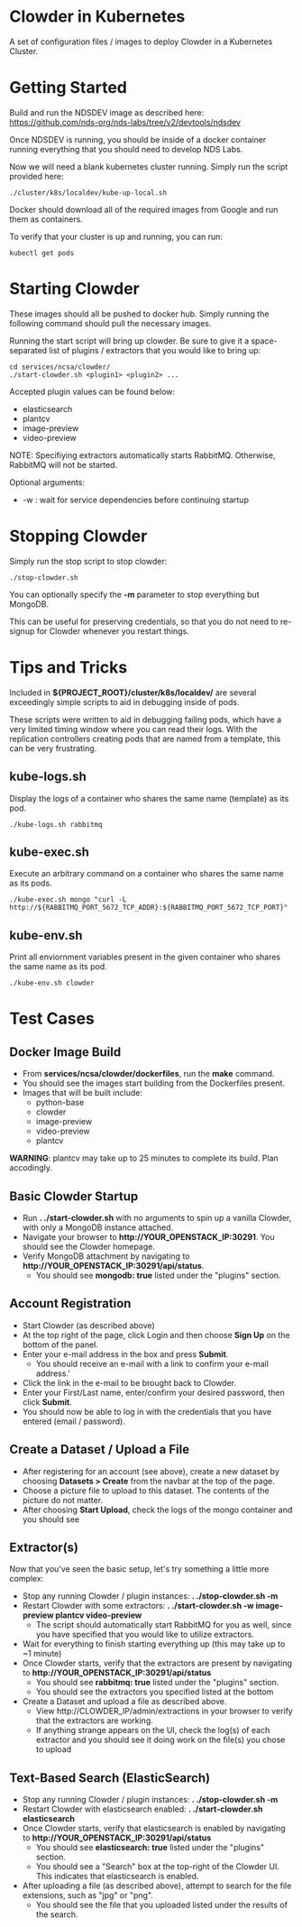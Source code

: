 # Clowder in Kubernetes
A set of configuration files / images to deploy Clowder in a Kubernetes Cluster.

# Getting Started
Build and run the NDSDEV image as described here: https://github.com/nds-org/nds-labs/tree/v2/devtools/ndsdev 

Once NDSDEV is running, you should be inside of a docker container running everything that you should need to develop NDS Labs.

Now we will need a blank kubernetes cluster running. Simply run the script provided here:
~~~
./cluster/k8s/localdev/kube-up-local.sh
~~~

Docker should download all of the required images from Google and run them as containers.

To verify that your cluster is up and running, you can run:
~~~
kubectl get pods
~~~

# Starting Clowder
These images should all be pushed to docker hub. Simply running the following command should pull the necessary images.

Running the start script will bring up clowder. Be sure to give it a space-separated list of plugins / extractors that you would like to bring up:
~~~
cd services/ncsa/clowder/
./start-clowder.sh <plugin1> <plugin2> ...
~~~

Accepted plugin values can be found below:
* elasticsearch
* plantcv
* image-preview
* video-preview

NOTE: Specifiying extractors automatically starts RabbitMQ. Otherwise, RabbitMQ will not be started.

Optional arguments:
* -w : wait for service dependencies before continuing startup

# Stopping Clowder
Simply run the stop script to stop clowder:
~~~
./stop-clowder.sh
~~~

You can optionally specify the **-m** parameter to stop everything but MongoDB.

This can be useful for preserving credentials, so that you do not need to re-signup for Clowder whenever you restart things.

# Tips and Tricks
Included in **${PROJECT_ROOT}/cluster/k8s/localdev/** are several exceedingly simple scripts to aid in debugging inside of pods.

These scripts were written to aid in debugging failing pods, which have a very limited timing window where you can read their logs. With the replication controllers creating pods that are named from a template, this can be very frustrating.

## kube-logs.sh <container name>
Display the logs of a container who shares the same name (template) as its pod.
~~~
./kube-logs.sh rabbitmq
~~~

## kube-exec.sh <container name>
Execute an arbitrary command on a container who shares the same name as its pods.
~~~
./kube-exec.sh mongo "curl -L http://${RABBITMQ_PORT_5672_TCP_ADDR}:${RABBITMQ_PORT_5672_TCP_PORT}"
~~~

## kube-env.sh <container name>
Print all enviornment variables present in the given container who shares the same name as its pod.
~~~
./kube-env.sh clowder
~~~

# Test Cases

## Docker Image Build
* From **services/ncsa/clowder/dockerfiles**, run the **make** command.
* You should see the images start building from the Dockerfiles present.
* Images that will be built include:
  * python-base
  * clowder
  * image-preview
  * video-preview
  * plantcv

**WARNING**: plantcv may take up to 25 minutes to complete its build. Plan accodingly.

## Basic Clowder Startup
* Run **. ./start-clowder.sh** with no arguments to spin up a vanilla Clowder, with only a MongoDB instance attached.
* Navigate your browser to **http://YOUR_OPENSTACK_IP:30291**. You should see the Clowder homepage.
* Verify MongoDB attachment by navigating to **http://YOUR_OPENSTACK_IP:30291/api/status**.
  * You should see **mongodb: true** listed under the "plugins" section.

## Account Registration
* Start Clowder (as described above)
* At the top right of the page, click Login and then choose **Sign Up** on the bottom of the panel.
* Enter your e-mail address in the box and press **Submit**. 
  * You should receive an e-mail with a link to confirm your e-mail address.'
* Click the link in the e-mail to be brought back to Clowder.
* Enter your First/Last name, enter/confirm your desired password, then click **Submit**.
* You should now be able to log in with the credentials that you have entered (email / password).

## Create a Dataset / Upload a File
* After registering for an account (see above), create a new dataset by choosing **Datasets > Create** from the navbar at the top of the page.
* Choose a picture file to upload to this dataset. The contents of the picture do not matter.
* After choosing **Start Upload**, check the logs of the mongo container and you should see

## Extractor(s)
Now that you've seen the basic setup, let's try something a little more complex:

* Stop any running Clowder / plugin instances: **. ./stop-clowder.sh -m**
* Restart Clowder with some extractors: **. ./start-clowder.sh -w image-preview plantcv video-preview**
  * The script should automatically start RabbitMQ for you as well, since you have specified that you would like to utilize extractors.
* Wait for everything to finish starting everything up (this may take up to ~1 minute)
* Once Clowder starts, verify that the extractors are present by navigating to **http://YOUR_OPENSTACK_IP:30291/api/status**
  * You should see **rabbitmq: true** listed under the "plugins" section.
  * You should see the extractors you specified listed at the bottom
* Create a Dataset and upload a file as described above.
  * View http://CLOWDER_IP/admin/extractions in your browser to verify that the extractors are working.
  * If anything strange appears on the UI, check the log(s) of each extractor and you should see it doing work on the file(s) you chose to upload

## Text-Based Search (ElasticSearch)
* Stop any running Clowder / plugin instances: **. ./stop-clowder.sh -m**
* Restart Clowder with elasticsearch enabled: **. ./start-clowder.sh elasticsearch**
* Once Clowder starts, verify that elasticsearch is enabled by navigating to **http://YOUR_OPENSTACK_IP:30291/api/status**
  * You should see **elasticsearch: true** listed under the "plugins" section.
  * You should see a "Search" box at the top-right of the Clowder UI. This indicates that elasticsearch is enabled.
* After uploading a file (as described above), attempt to search for the file extensions, such as "jpg" or "png".
  * You should see the file that you uploaded listed under the results of the search.
